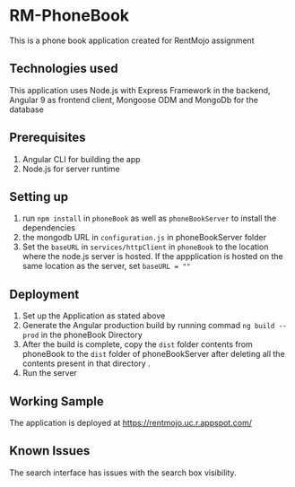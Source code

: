 # RM-PhoneBook
This is a phone book application created for RentMojo assignment

## Technologies used
This application uses Node.js with Express Framework in the backend, Angular 9 as frontend client, Mongoose ODM and MongoDb for the
database

##  Prerequisites 
1. Angular CLI for building the app
2. Node.js for server runtime

## Setting up 
1. run `npm install` in `phoneBook` as well as `phoneBookServer` to install the dependencies
2. the mongodb URL in `configuration.js` in phoneBookServer folder
3. Set the `baseURL` in `services/httpClient` in `phoneBook` to the location where the node.js server is hosted.
If the appplication is hosted on the same location as the server, set `baseURL = ""`

## Deployment
1. Set up the Application as stated above
2. Generate the Angular production build by running commad `ng build --prod` in the phoneBook Directory
3. After the build is complete, copy the `dist` folder contents from phoneBook to the `dist` folder of phoneBookServer 
after deleting all the contents present in that directory .
4. Run the server

## Working Sample
The application is deployed at
https://rentmojo.uc.r.appspot.com/

## Known Issues
The search interface has issues with the search box visibility. 


